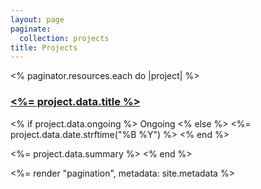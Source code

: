 ```yaml
---
layout: page
paginate:
  collection: projects
title: Projects
---
```


<% paginator.resources.each do |project| %>

  <h3>
    <a href="<%= project.data.url %>"><%= project.data.title %></a>
  </h3>

  <p class="subtitle">
    <% if project.data.ongoing %>
      Ongoing
    <% else %>
      <%= project.data.date.strftime("%B %Y") %>
    <% end %>
  </p>

<%= project.data.summary %>
<% end %>

<%= render "pagination", metadata: site.metadata %>
